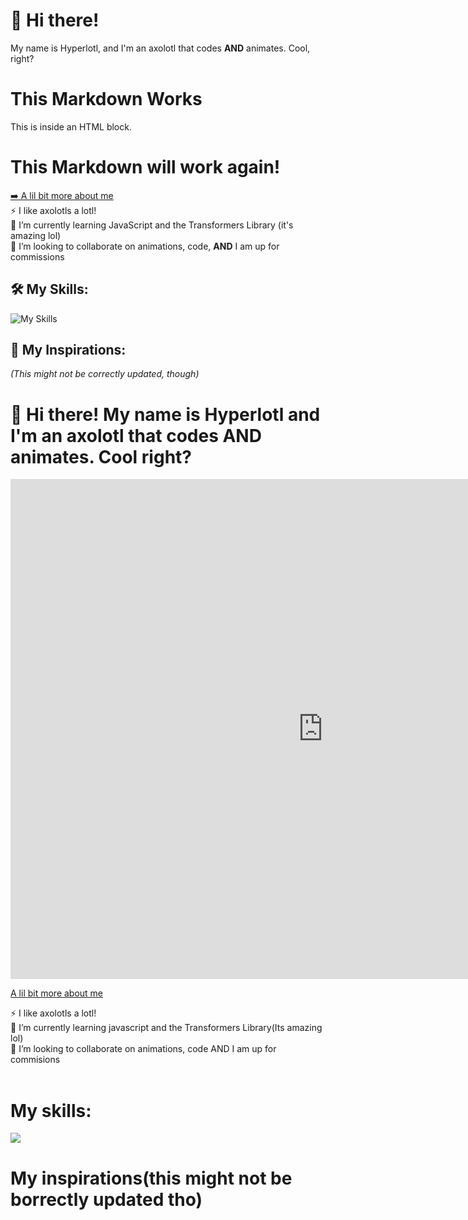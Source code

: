 # 👋 Hi there!  
My name is Hyperlotl, and I'm an axolotl that codes **AND** animates. Cool, right?
# This Markdown Works

<p>This is inside an HTML block.</p>

<!-- Add a blank line to break out of HTML mode -->

# This Markdown **will** work again!

[➡️ A lil bit more about me](https://Hyperlotl.github.io/pages/aboutme)  
⚡ I like axolotls a lotl!  
🌱 I’m currently learning JavaScript and the Transformers Library (it's amazing lol)  
💞️ I’m looking to collaborate on animations, code, **AND** I am up for commissions  

## 🛠️ My Skills:
![My Skills](https://skillicons.dev/icons?i=py,godot,js,ts,vscode,html&perline=6)
## 🌟 My Inspirations:
*(This might not be correctly updated, though)*




<h1>👋  Hi there! My name is Hyperlotl and I'm an axolotl that codes AND animates. Cool right?</h1>
<iframe src="https://hyperlotl.github.io/Website.html" width="1000" height="800" style="border:none;"></iframe>
<p><a href="https://Hyperlotl.github.io/pages/aboutme" target="_self">A lil bit more about me</a></p>
<p> </p>
⚡ I like axolotls a lotl!</br>
🌱 I’m currently learning javascript and the Transformers Library(Its amazing lol)</br>
💞️ I’m looking to collaborate on animations, code AND I am up for commisions</br>  
</br>
<h1>My skills:</h1>

  <a href="https://skillicons.dev">
    <img src="https://skillicons.dev/icons?i=py,godot,js,ts,vscode,html,sketchup&perline=6" />
  </a><br>

<h1>My inspirations(this might not be borrectly updated tho)</h1>

<!---
- 👋 Hi, I’m @Hyperlotl
- 👀 I’m interested in ...
- 🌱 I’m currently learning ...
- 💞️ I’m looking to collaborate on ...
- 📫 How to reach me ...
- 😄 Pronouns: ...
- ⚡ Fun fact: ...


Hyperlotl/Hyperlotl is a ✨ special ✨ repository because its `README.md` (this file) appears on your GitHub profile.
You can click the Preview link to take a look at your changes.


--->
